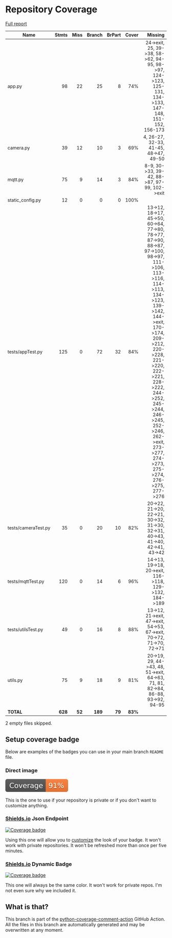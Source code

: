 # Repository Coverage

[Full report](https://htmlpreview.github.io/?https://github.com/leventenyiri/AitiA/blob/python-coverage-comment-action-data/htmlcov/index.html)

| Name                |    Stmts |     Miss |   Branch |   BrPart |   Cover |   Missing |
|-------------------- | -------: | -------: | -------: | -------: | ------: | --------: |
| app.py              |       98 |       22 |       25 |        8 |     74% |24->exit, 25, 39->38, 58->62, 94-95, 98->97, 124->123, 125-131, 134->133, 147-148, 151-152, 156-173 |
| camera.py           |       39 |       12 |       10 |        3 |     69% |4, 26-27, 32-33, 41-45, 48->47, 49-50 |
| mqtt.py             |       75 |        9 |       14 |        3 |     84% |8-9, 30->33, 39-42, 88->87, 97-99, 102->exit |
| static\_config.py   |       12 |        0 |        0 |        0 |    100% |           |
| tests/appTest.py    |      125 |        0 |       72 |       32 |     84% |13->12, 18->17, 45->50, 60->64, 77->80, 78->77, 87->90, 88->87, 97->100, 98->97, 111->106, 113->116, 114->113, 134->123, 139->142, 144->exit, 170->174, 209->212, 220->228, 221->220, 222->221, 228->222, 244->252, 245->244, 246->245, 252->246, 262->exit, 273->277, 274->273, 275->274, 276->275, 277->276 |
| tests/cameraTest.py |       35 |        0 |       20 |       10 |     82% |20->22, 21->20, 22->21, 30->32, 31->30, 32->31, 40->43, 41->40, 42->41, 43->42 |
| tests/mqttTest.py   |      120 |        0 |       14 |        6 |     96% |14->13, 19->18, 20->exit, 116->118, 129->132, 184->189 |
| tests/utilsTest.py  |       49 |        0 |       16 |        8 |     88% |13->12, 21->exit, 47->exit, 54->53, 67->exit, 70->72, 71->70, 72->71 |
| utils.py            |       75 |        9 |       18 |        9 |     81% |20->19, 29, 44->43, 48, 51->exit, 64->63, 71, 81, 82->84, 86-88, 93->92, 94-95 |
|           **TOTAL** |  **628** |   **52** |  **189** |   **79** | **83%** |           |

2 empty files skipped.


## Setup coverage badge

Below are examples of the badges you can use in your main branch `README` file.

### Direct image

[![Coverage badge](https://raw.githubusercontent.com/leventenyiri/AitiA/python-coverage-comment-action-data/badge.svg)](https://htmlpreview.github.io/?https://github.com/leventenyiri/AitiA/blob/python-coverage-comment-action-data/htmlcov/index.html)

This is the one to use if your repository is private or if you don't want to customize anything.

### [Shields.io](https://shields.io) Json Endpoint

[![Coverage badge](https://img.shields.io/endpoint?url=https://raw.githubusercontent.com/leventenyiri/AitiA/python-coverage-comment-action-data/endpoint.json)](https://htmlpreview.github.io/?https://github.com/leventenyiri/AitiA/blob/python-coverage-comment-action-data/htmlcov/index.html)

Using this one will allow you to [customize](https://shields.io/endpoint) the look of your badge.
It won't work with private repositories. It won't be refreshed more than once per five minutes.

### [Shields.io](https://shields.io) Dynamic Badge

[![Coverage badge](https://img.shields.io/badge/dynamic/json?color=brightgreen&label=coverage&query=%24.message&url=https%3A%2F%2Fraw.githubusercontent.com%2Fleventenyiri%2FAitiA%2Fpython-coverage-comment-action-data%2Fendpoint.json)](https://htmlpreview.github.io/?https://github.com/leventenyiri/AitiA/blob/python-coverage-comment-action-data/htmlcov/index.html)

This one will always be the same color. It won't work for private repos. I'm not even sure why we included it.

## What is that?

This branch is part of the
[python-coverage-comment-action](https://github.com/marketplace/actions/python-coverage-comment)
GitHub Action. All the files in this branch are automatically generated and may be
overwritten at any moment.